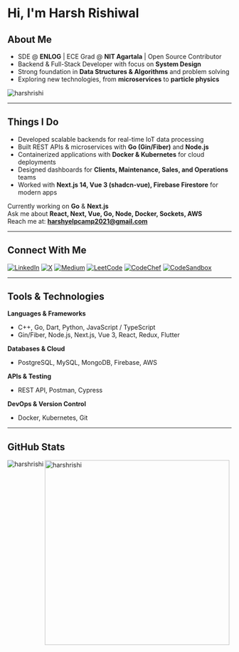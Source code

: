<h1>Hi, I'm Harsh Rishiwal</h1>

## About Me
- SDE @ **ENLOG** | ECE Grad @ **NIT Agartala** | Open Source Contributor  
- Backend & Full-Stack Developer with focus on **System Design**  
- Strong foundation in **Data Structures & Algorithms** and problem solving  
- Exploring new technologies, from **microservices** to **particle physics**  

<p align="left"> 
  <img src="https://komarev.com/ghpvc/?username=harshrishi&label=Profile%20views&color=0e75b6&style=flat" alt="harshrishi" /> 
</p>

---

## Things I Do
- Developed scalable backends for real-time IoT data processing  
- Built REST APIs & microservices with **Go (Gin/Fiber)** and **Node.js**  
- Containerized applications with **Docker & Kubernetes** for cloud deployments  
- Designed dashboards for **Clients, Maintenance, Sales, and Operations** teams  
- Worked with **Next.js 14, Vue 3 (shadcn-vue), Firebase Firestore** for modern apps  

Currently working on **Go** & **Next.js**  
Ask me about **React, Next, Vue, Go, Node, Docker, Sockets, AWS**  
Reach me at: **harshyelpcamp2021@gmail.com**  

---

## Connect With Me
[![LinkedIn](https://img.shields.io/badge/LinkedIn-0098e0?style=for-the-badge&logo=LinkedIn&logoColor=white)](https://linkedin.com/in/harsh-rishiwal-83a723151)
[![X](https://img.shields.io/badge/Twitter-000000?style=for-the-badge&logo=x&logoColor=white)](https://x.com/harsh_rishi5)
[![Medium](https://img.shields.io/badge/Medium-12100E?style=for-the-badge&logo=medium&logoColor=white)](https://medium.com/@harshyelpcamp)
[![LeetCode](https://img.shields.io/badge/LeetCode-FFA116?style=for-the-badge&logo=LeetCode&logoColor=white)](https://www.leetcode.com/er3ifh8jln/)
[![CodeChef](https://img.shields.io/badge/CodeChef-5B4638?style=for-the-badge&logo=CodeChef&logoColor=white)](https://www.codechef.com/users/h_rishi_5)
[![CodeSandbox](https://img.shields.io/badge/CodeSandbox-000000?style=for-the-badge&logo=CodeSandbox&logoColor=white)](https://codesandbox.com/harshyelpcamp2021)

---

## Tools & Technologies  

**Languages & Frameworks**  
- C++, Go, Dart, Python, JavaScript / TypeScript  
- Gin/Fiber, Node.js, Next.js, Vue 3, React, Redux, Flutter  

**Databases & Cloud**  
- PostgreSQL, MySQL, MongoDB, Firebase, AWS  

**APIs & Testing**  
- REST API, Postman, Cypress  

**DevOps & Version Control**  
- Docker, Kubernetes, Git  

---

## GitHub Stats
<p>
  <img align="left" src="https://github-readme-stats.vercel.app/api/top-langs?username=harshrishi&show_icons=true&locale=en&layout=compact&theme=dark" alt="harshrishi" />
</p>
<p>
  <img align="center" src="https://github-readme-streak-stats.herokuapp.com/?user=harshrishi&theme=dark" alt="harshrishi" width="415px" />
</p>
